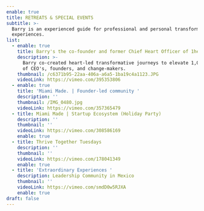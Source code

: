 ```yaml
---
enable: true
title: RETREATS & SPECIAL EVENTS
subtitle: >-
  Barry is an experienced guide for professional and personal transformative
  experiences.
list:
  - enable: true
    title: Barry's the co-founder and former Chief Heart Officer of 1heart ❤️
    description: >-
      Barry co-created heart-led transformative journeys to elevate 1,000+ lives
      of CEO's, founders, and change-makers.
    thumbnail: /c6371b95-22aa-406a-a6a5-1ba19c4a1123.JPG
    videoLink: https://vimeo.com/395353806
  - enable: true
    title: 'Miami Made. | Founder-led community '
    description: ''
    thumbnail: /IMG_0480.jpg
    videoLink: https://vimeo.com/357365479
  - title: Miami Made | Startup Ecosystem (Holiday Party)
    description: ''
    thumbnail: ''
    videoLink: https://vimeo.com/308586169
    enable: true
  - title: Thrive Together Tuesdays
    description: ''
    thumbnail: ''
    videoLink: https://vimeo.com/178041349
    enable: true
  - title: 'Extraordinary Experiences '
    description: Leadership Community in Mexico
    thumbnail: ''
    videoLink: https://vimeo.com/smdD0w5RJXA
    enable: true
draft: false
---
```

